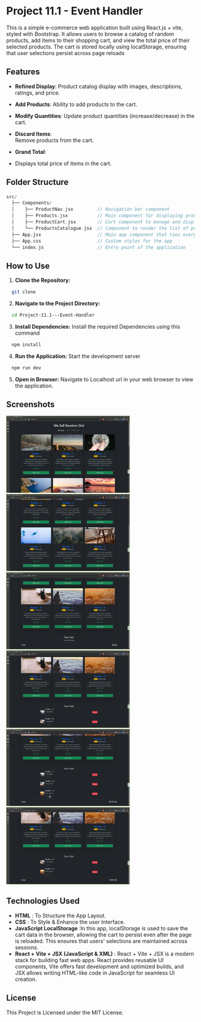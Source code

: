 # Project 11.1 - Event Handler

This is a simple e-commerce web application built using React.js + vite, styled with Bootstrap. It allows users to browse a catalog of random products, add items to their shopping cart, and view the total price of their selected products. The cart is stored locally using localStorage, ensuring that user selections persist across page reloads

## Features

- **Refined Display**:
  Product catalog display with images, descriptions, ratings, and price.

- **Add Products**:
  Ability to add products to the cart.

- **Modify Quantities**:
  Update product quantities (increase/decrease) in the cart.

- **Discard Items**:  
  Remove products from the cart.

- **Grand Total**:
- Displays total price of items in the cart.

## Folder Structure

```cpp
src/
  ├── Components/
  │    ├── ProductNav.jsx         // Navigation bar component
  │    ├── Products.jsx           // Main component for displaying products and managing the cart
  │    ├── ProductCart.jsx        // Cart component to manage and display cart items
  │    └── ProductsCatalogue.jsx  // Component to render the list of products
  ├── App.jsx                     // Main app component that ties everything together
  ├── App.css                     // Custom styles for the app
  └── index.js                    // Entry point of the application
```

## How to Use

1. **Clone the Repository:**

```bash
  git clone
```

2. **Navigate to the Project Directory:**

```bash
  cd Project-11.1---Event-Handler
```

3. **Install Dependencies:**
   Install the required Dependencies using this command

```bash
  npm install
```

4. **Run the Application:**
   Start the development server

```bash
  npm run dev
```

5. **Open in Browser:**
   Navigate to Localhost url in your web browser to view the application.

## Screenshots

<img width="330" alt="Event Handler - 1" src="./src/Images/Event Handler - 1.png">
<img width="330" alt="Event Handler - 2" src="./src/Images/Event Handler - 2.png">
<img width="330" alt="Event Handler - 3" src="./src/Images/Event Handler - 3.png">
<img width="330" alt="Event Handler - 4" src="./src/Images/Event Handler - 4.png">
<img width="330" alt="Event Handler - 5" src="./src/Images/Event Handler - 5.png">
<img width="330" alt="Event Handler - 6" src="./src/Images/Event Handler - 6.png">

## Technologies Used

- **HTML** : To Structure the App Layout.
- **CSS** : To Style & Enhance the user Interface.
- **JavaScript LocalStorage** :In this app, localStorage is used to save the cart data in the browser, allowing the cart to persist even after the page is reloaded. This ensures that users' selections are maintained across sessions.
- **React + Vite + JSX (JavaScript & XML)** : React + Vite + JSX is a modern stack for building fast web apps. React provides reusable UI components, Vite offers fast development and optimized builds, and JSX allows writing HTML-like code in JavaScript for seamless UI creation.

## License

This Project is Licensed under the MIT License.
